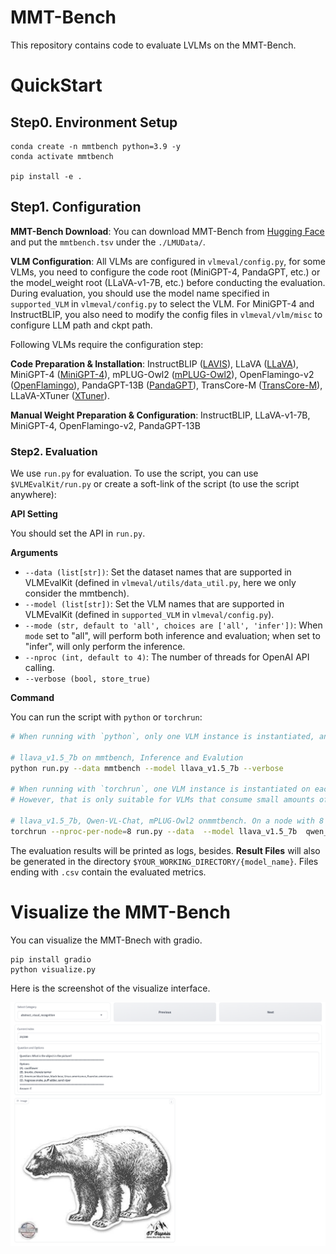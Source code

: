 # MMT-Bench

This repository contains code to evaluate LVLMs on the MMT-Bench.

# QuickStart

## Step0. Environment Setup

```shell
conda create -n mmtbench python=3.9 -y
conda activate mmtbench

pip install -e .
```

## Step1. Configuration

**MMT-Bench Download**: You can download MMT-Bench from [Hugging Face](https://huggingface.co/datasets/anonymous20240202/MMT-Bench) and put the `mmtbench.tsv` under the `./LMUData/`.

**VLM Configuration**: All VLMs are configured in `vlmeval/config.py`, for some VLMs, you need to configure the code root (MiniGPT-4, PandaGPT, etc.) or the model_weight root (LLaVA-v1-7B, etc.) before conducting the evaluation. During evaluation, you should use the model name specified in `supported_VLM` in `vlmeval/config.py` to select the VLM. For MiniGPT-4 and InstructBLIP, you also need to modify the config files in `vlmeval/vlm/misc` to configure LLM path and ckpt path.

Following VLMs require the configuration step:

**Code Preparation & Installation**: InstructBLIP ([LAVIS](https://github.com/salesforce/LAVIS)), LLaVA ([LLaVA](https://github.com/haotian-liu/LLaVA)), MiniGPT-4 ([MiniGPT-4](https://github.com/Vision-CAIR/MiniGPT-4)), mPLUG-Owl2 ([mPLUG-Owl2](https://github.com/X-PLUG/mPLUG-Owl/tree/main/mPLUG-Owl2)), OpenFlamingo-v2 ([OpenFlamingo](https://github.com/mlfoundations/open_flamingo)), PandaGPT-13B ([PandaGPT](https://github.com/yxuansu/PandaGPT)), TransCore-M ([TransCore-M](https://github.com/PCIResearch/TransCore-M)), LLaVA-XTuner ([XTuner](https://github.com/InternLM/xtuner)). 

**Manual Weight Preparation & Configuration**: InstructBLIP, LLaVA-v1-7B, MiniGPT-4, OpenFlamingo-v2, PandaGPT-13B

### Step2. Evaluation 

We use `run.py` for evaluation. To use the script, you can use `$VLMEvalKit/run.py` or create a soft-link of the script (to use the script anywhere):

**API Setting**

You should set the API in `run.py`.

**Arguments**

- `--data (list[str])`: Set the dataset names that are supported in VLMEvalKit (defined in `vlmeval/utils/data_util.py`, here we only consider the mmtbench). 
- `--model (list[str])`: Set the VLM names that are supported in VLMEvalKit (defined in `supported_VLM` in `vlmeval/config.py`). 
- `--mode (str, default to 'all', choices are ['all', 'infer'])`: When `mode` set to "all", will perform both inference and evaluation; when set to "infer", will only perform the inference.
- `--nproc (int, default to 4)`: The number of threads for OpenAI API calling.
- `--verbose (bool, store_true)`

**Command**

You can run the script with `python` or `torchrun`:

```bash
# When running with `python`, only one VLM instance is instantiated, and it might use multiple GPUs (depending on its default behavior). 

# llava_v1.5_7b on mmtbench, Inference and Evalution
python run.py --data mmtbench --model llava_v1.5_7b --verbose 

# When running with `torchrun`, one VLM instance is instantiated on each GPU. It can speed up the inference. 
# However, that is only suitable for VLMs that consume small amounts of GPU memory. 

# llava_v1.5_7b, Qwen-VL-Chat, mPLUG-Owl2 onmmtbench. On a node with 8 GPU. Inference and Evaluation.
torchrun --nproc-per-node=8 run.py --data  --model llava_v1.5_7b  qwen_chat mPLUG-Owl2 --verbose
```

The evaluation results will be printed as logs, besides. **Result Files** will also be generated in the directory `$YOUR_WORKING_DIRECTORY/{model_name}`. Files ending with `.csv` contain the evaluated metrics. 

# Visualize the MMT-Bench

You can visualize the MMT-Bnech with gradio.

```
pip install gradio
python visualize.py
```

Here is the screenshot of the visualize interface.

![visualize interface](assets/1.png)